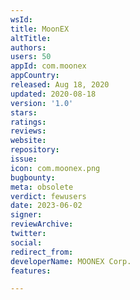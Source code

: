 ```yaml
---
wsId: 
title: MoonEX
altTitle: 
authors: 
users: 50
appId: com.moonex
appCountry: 
released: Aug 18, 2020
updated: 2020-08-18
version: '1.0'
stars: 
ratings: 
reviews: 
website: 
repository: 
issue: 
icon: com.moonex.png
bugbounty: 
meta: obsolete
verdict: fewusers
date: 2023-06-02
signer: 
reviewArchive: 
twitter: 
social: 
redirect_from: 
developerName: MOONEX Corp.
features: 

---
```


